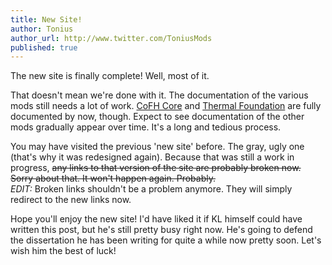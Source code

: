 ```yaml
---
title: New Site!
author: Tonius
author_url: http://www.twitter.com/ToniusMods
published: true
---
```


The new site is finally complete! Well, most of it.

That doesn't mean we're done with it. The documentation of the various mods still needs a lot of work. [CoFH Core](/docs/cofh-core/) and [Thermal Foundation](/docs/thermal-foundation/) are fully documented by now, though. Expect to see documentation of the other mods gradually appear over time. It's a long and tedious process.

You may have visited the previous 'new site' before. The gray, ugly one (that's why it was redesigned again). Because that was still a work in progress, <s>any links to that version of the site are probably broken now. Sorry about that. It won't happen again. Probably.</s>  
*EDIT:* Broken links shouldn't be a problem anymore. They will simply redirect to the new links now.

Hope you'll enjoy the new site! I'd have liked it if KL himself could have written this post, but he's still pretty busy right now. He's going to defend the dissertation he has been writing for quite a while now pretty soon. Let's wish him the best of luck!
